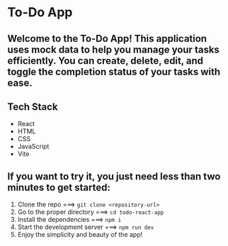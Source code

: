 # To-Do App

## Welcome to the To-Do App! This application uses mock data to help you manage your tasks efficiently. You can create, delete, edit, and toggle the completion status of your tasks with ease.

## Tech Stack
- React
- HTML
- CSS
- JavaScript
- Vite
  
## If you want to try it, you just need less than two minutes to get started:
1. Clone the repo ===> ```git clone <repository-url> ```
2. Go to the proper directory ===> ```cd todo-react-app```
3. Install the dependencies ===> ```npm i ```
4. Start the development server  ===> ```npm run dev```
5. Enjoy the simplicity and beauty of the app!
